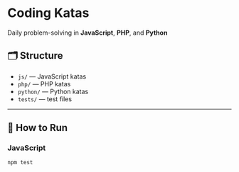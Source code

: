 # Coding Katas

Daily problem-solving in **JavaScript**, **PHP**, and **Python** 

## 🗂 Structure
- `js/` — JavaScript katas  
- `php/` — PHP katas  
- `python/` — Python katas  
- `tests/` — test files  

---

## 🧰 How to Run

### JavaScript
```bash
npm test
